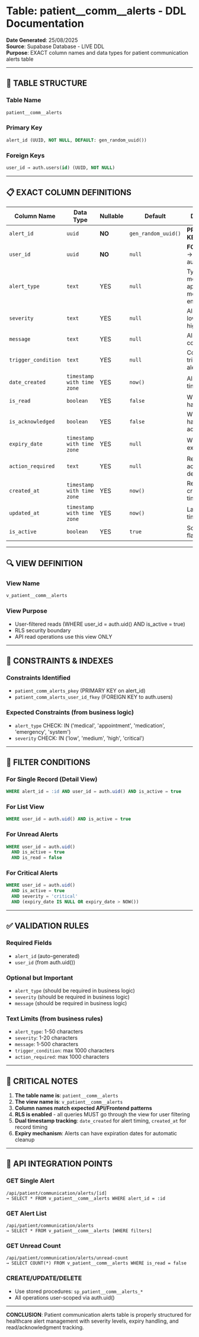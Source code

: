# Table: patient__comm__alerts - DDL Documentation

**Date Generated**: 25/08/2025  
**Source**: Supabase Database - LIVE DDL  
**Purpose**: EXACT column names and data types for patient communication alerts table

---

## 🎯 TABLE STRUCTURE

### Table Name
```sql
patient__comm__alerts
```

### Primary Key
```sql
alert_id (UUID, NOT NULL, DEFAULT: gen_random_uuid())
```

### Foreign Keys
```sql
user_id → auth.users(id) (UUID, NOT NULL)
```

---

## 📋 EXACT COLUMN DEFINITIONS

| Column Name | Data Type | Nullable | Default | Description |
|-------------|-----------|----------|---------|-------------|
| `alert_id` | `uuid` | **NO** | `gen_random_uuid()` | **PRIMARY KEY** |
| `user_id` | `uuid` | **NO** | `null` | **FOREIGN KEY** → auth.users(id) |
| `alert_type` | `text` | YES | `null` | Type of alert: medical, appointment, medication, emergency |
| `severity` | `text` | YES | `null` | Alert severity: low, medium, high, critical |
| `message` | `text` | YES | `null` | Alert message content |
| `trigger_condition` | `text` | YES | `null` | Condition that triggered the alert |
| `date_created` | `timestamp with time zone` | YES | `now()` | Alert creation timestamp |
| `is_read` | `boolean` | YES | `false` | Whether alert has been read |
| `is_acknowledged` | `boolean` | YES | `false` | Whether alert has been acknowledged |
| `expiry_date` | `timestamp with time zone` | YES | `null` | When alert expires |
| `action_required` | `text` | YES | `null` | Required action description |
| `created_at` | `timestamp with time zone` | YES | `now()` | Record creation timestamp |
| `updated_at` | `timestamp with time zone` | YES | `now()` | Last update timestamp |
| `is_active` | `boolean` | YES | `true` | Soft delete flag |

---

## 🔍 VIEW DEFINITION

### View Name
```sql
v_patient__comm__alerts
```

### View Purpose
- User-filtered reads (WHERE user_id = auth.uid() AND is_active = true)
- RLS security boundary
- API read operations use this view ONLY

---

## 🔐 CONSTRAINTS & INDEXES

### Constraints Identified
- `patient_comm_alerts_pkey` (PRIMARY KEY on alert_id)
- `patient_comm_alerts_user_id_fkey` (FOREIGN KEY to auth.users)

### Expected Constraints (from business logic)
- `alert_type` CHECK: IN ('medical', 'appointment', 'medication', 'emergency', 'system')
- `severity` CHECK: IN ('low', 'medium', 'high', 'critical')

---

## 🎯 FILTER CONDITIONS

### For Single Record (Detail View)
```sql
WHERE alert_id = :id AND user_id = auth.uid() AND is_active = true
```

### For List View
```sql
WHERE user_id = auth.uid() AND is_active = true
```

### For Unread Alerts
```sql
WHERE user_id = auth.uid() 
  AND is_active = true 
  AND is_read = false
```

### For Critical Alerts
```sql
WHERE user_id = auth.uid() 
  AND is_active = true 
  AND severity = 'critical'
  AND (expiry_date IS NULL OR expiry_date > NOW())
```

---

## ✅ VALIDATION RULES

### Required Fields
- `alert_id` (auto-generated)
- `user_id` (from auth.uid())

### Optional but Important
- `alert_type` (should be required in business logic)
- `severity` (should be required in business logic)
- `message` (should be required in business logic)

### Text Limits (from business rules)
- `alert_type`: 1-50 characters
- `severity`: 1-20 characters
- `message`: 1-500 characters
- `trigger_condition`: max 1000 characters
- `action_required`: max 1000 characters

---

## 🚨 CRITICAL NOTES

1. **The table name is**: `patient__comm__alerts`
2. **The view name is**: `v_patient__comm__alerts`
3. **Column names match expected API/Frontend patterns**
4. **RLS is enabled** - all queries MUST go through the view for user filtering
5. **Dual timestamp tracking**: `date_created` for alert timing, `created_at` for record timing
6. **Expiry mechanism**: Alerts can have expiration dates for automatic cleanup

---

## 🔧 API INTEGRATION POINTS

### GET Single Alert
```
/api/patient/communication/alerts/[id]
→ SELECT * FROM v_patient__comm__alerts WHERE alert_id = :id
```

### GET Alert List
```
/api/patient/communication/alerts
→ SELECT * FROM v_patient__comm__alerts [WHERE filters]
```

### GET Unread Count
```
/api/patient/communication/alerts/unread-count
→ SELECT COUNT(*) FROM v_patient__comm__alerts WHERE is_read = false
```

### CREATE/UPDATE/DELETE
- Use stored procedures: `sp_patient__comm__alerts_*`
- All operations user-scoped via auth.uid()

---

**CONCLUSION**: Patient communication alerts table is properly structured for healthcare alert management with severity levels, expiry handling, and read/acknowledgment tracking.